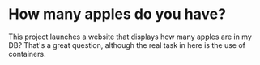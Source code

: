 # How many apples do you have?

This project launches a website that displays how many apples are in my DB? That's a great question, although the real task in here is the use of containers.
